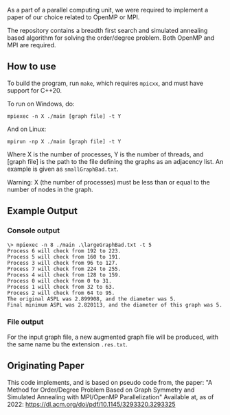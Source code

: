 As a part of a parallel computing unit, we were required to implement a paper of our choice related to OpenMP or MPI.

The repository contains a breadth first search and 
simulated annealing based algorithm for solving the order/degree problem.
Both OpenMP and MPI are required.

## How to use
To build the program, run `make`, which requires `mpicxx`, and must have support for C++20.

To run on Windows, do:
```
mpiexec -n X ./main [graph file] -t Y
```
And on Linux:
```
mpirun -np X ./main [graph file] -t Y
```
Where X is the number of processes, Y is the number of threads, and [graph file] is the path to the file defining the graphs as an adjacency list. An example is given as `smallGraphBad.txt`.

Warning: X (the number of processes) must be less than or equal to the number of nodes in the graph.

## Example Output
### Console output
```
\> mpiexec -n 8 ./main .\largeGraphBad.txt -t 5
Process 6 will check from 192 to 223.
Process 5 will check from 160 to 191.
Process 3 will check from 96 to 127.
Process 7 will check from 224 to 255.
Process 4 will check from 128 to 159.
Process 0 will check from 0 to 31.
Process 1 will check from 32 to 63.
Process 2 will check from 64 to 95.
The original ASPL was 2.899908, and the diameter was 5.
Final minimum ASPL was 2.820113, and the diameter of this graph was 5.
```
### File output
For the input graph file, a new augmented graph file will be produced, with the same name bu the extension `.res.txt`.

## Originating Paper
This code implements, and is based on pseudo code from, the paper:
"A Method for Order/Degree Problem Based on Graph Symmetry and Simulated 
Annealing with MPI/OpenMP Parallelization"
Available at, as of 2022:
https://dl.acm.org/doi/pdf/10.1145/3293320.3293325
